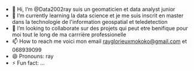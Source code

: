 - 👋 Hi, I’m @Data2002ray
suis un geomaticien et data analyst junior
- 🌱 I’m currently learning la data science et je me suis inscrit en master dans la technologie de l'information geospatial et teledetection
- 💞️ I’m looking to collaborate sur des projets qui peut etre benifique pour moi tout le long de ma carrrière professionelle
- 📫 How to reach me voici mon email rayglorieuxmokoko@gmail.com et 068939099
- 😄 Pronouns: ray 
- ⚡ Fun fact: ...

<!---
Data2002ray/Data2002ray is a ✨ special ✨ repository because its `README.md` (this file) appears on your GitHub profile.
You can click the Preview link to take a look at your changes.
--->
